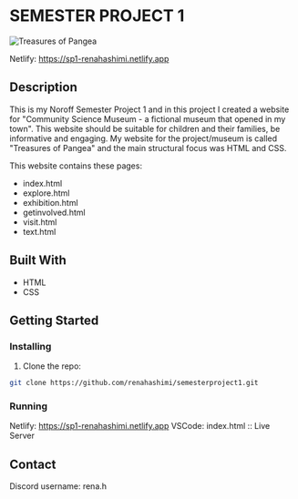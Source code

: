 # SEMESTER PROJECT 1

![Treasures of Pangea](https://github.com/renahashimi/semesterproject1/assets/132304085/c490ce79-0d76-4b48-98ff-d7446a12043c)


Netlify: https://sp1-renahashimi.netlify.app

## Description

This is my Noroff Semester Project 1 and in this project I created a website for "Community Science Museum - a fictional museum that opened in my town". This website should be suitable for children and their families, be informative and engaging. My website for the project/museum is called "Treasures of Pangea" and the main structural focus was HTML and CSS.

This website contains these pages:

- index.html
- explore.html
- exhibition.html
- getinvolved.html
- visit.html
- text.html

## Built With

- HTML
- CSS

## Getting Started

### Installing

1. Clone the repo:

```bash
git clone https://github.com/renahashimi/semesterproject1.git
```

### Running

Netlify: https://sp1-renahashimi.netlify.app
VSCode: index.html :: Live Server

## Contact

Discord username: rena.h
